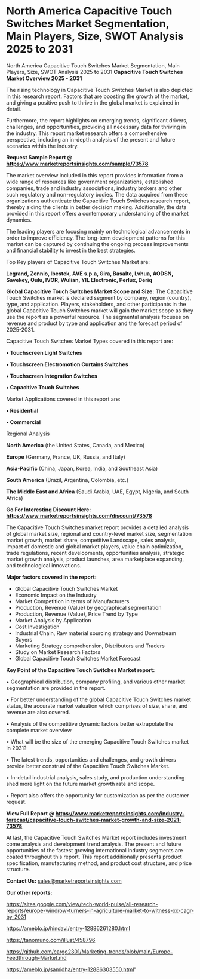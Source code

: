 # North America Capacitive Touch Switches Market Segmentation, Main Players, Size, SWOT Analysis 2025 to 2031
North America Capacitive Touch Switches Market Segmentation, Main Players, Size, SWOT Analysis 2025 to 2031
<Strong> Capacitive Touch Switches Market Overview 2025 - 2031</strong>

The rising technology in Capacitive Touch Switches Market is also depicted in this research report. Factors that are boosting the growth of the market, and giving a positive push to thrive in the global market is explained in detail.

Furthermore, the report highlights on emerging trends, significant drivers, challenges, and opportunities, providing all necessary data for thriving in the industry. This report market research offers a comprehensive perspective, including an in-depth analysis of the present and future scenarios within the industry.

<strong>Request Sample Report @ <a href=https://www.marketreportsinsights.com/sample/73578>https://www.marketreportsinsights.com/sample/73578</a></strong>

The market overview included in this report provides information from a wide range of resources like government organizations, established companies, trade and industry associations, industry brokers and other such regulatory and non-regulatory bodies. The data acquired from these organizations authenticate the Capacitive Touch Switches research report, thereby aiding the clients in better decision making. Additionally, the data provided in this report offers a contemporary understanding of the market dynamics.

The leading players are focusing mainly on technological advancements in order to improve efficiency. The long-term development patterns for this market can be captured by continuing the ongoing process improvements and financial stability to invest in the best strategies.

Top Key players of Capacitive Touch Switches Market are:

<strong>Legrand, Zennio, Ibestek, AVE s.p.a, Gira, Basalte, Lvhua, AODSN, Savekey, Oulu, IVOR, Wulian, YIL Electronic, Perlux, Deriq</strong>

<strong><b>Global Capacitive Touch Switches Market Scope and Size:</b></strong>
The Capacitive Touch Switches market is declared segment by company, region (country), type, and application. Players, stakeholders, and other participants in the global Capacitive Touch Switches market will gain the market scope as they use the report as a powerful resource. The segmental analysis focuses on revenue and product by type and application and the forecast period of 2025-2031.

Capacitive Touch Switches Market Types covered in this report are:

<strong>• Touchscreen Light Switches

• Touchscreen Electromotion Curtains Switches

• Touchscreen Integration Switches

• Capacitive Touch Switches</strong>

Market Applications covered in this report are:

<strong>• Residential

• Commercial</strong> 

Regional Analysis

<strong>North America</strong> (the United States, Canada, and Mexico)

<strong>Europe</strong> (Germany, France, UK, Russia, and Italy)

<strong>Asia-Pacific</strong> (China, Japan, Korea, India, and Southeast Asia)

<strong>South America</strong> (Brazil, Argentina, Colombia, etc.)

<strong>The Middle East and Africa</strong> (Saudi Arabia, UAE, Egypt, Nigeria, and South Africa)

<strong>Go For Interesting Discount Here: <a href=https://www.marketreportsinsights.com/discount/73578>https://www.marketreportsinsights.com/discount/73578</a></strong>

The Capacitive Touch Switches market report provides a detailed analysis of global market size, regional and country-level market size, segmentation market growth, market share, competitive Landscape, sales analysis, impact of domestic and global market players, value chain optimization, trade regulations, recent developments, opportunities analysis, strategic market growth analysis, product launches, area marketplace expanding, and technological innovations.

<strong><b>Major factors covered in the report:</b></strong>
<ul>
  <li>Global Capacitive Touch Switches Market </li>
  <li>Economic Impact on the Industry</li>
  <li>Market Competition in terms of Manufacturers</li>
  <li>Production, Revenue (Value) by geographical segmentation</li>
  <li>Production, Revenue (Value), Price Trend by Type</li>
  <li>Market Analysis by Application</li>
  <li>Cost Investigation</li>
  <li>Industrial Chain, Raw material sourcing strategy and Downstream Buyers</li>
  <li>Marketing Strategy comprehension, Distributors and Traders</li>
  <li>Study on Market Research Factors</li>
  <li>Global Capacitive Touch Switches Market Forecast</li>
</ul>

<strong><b>Key Point of the Capacitive Touch Switches Market report:</b></strong>

• Geographical distribution, company profiling, and various other market segmentation are provided in the report.

• For better understanding of the global Capacitive Touch Switches market status, the accurate market valuation which comprises of size, share, and revenue are also covered.

• Analysis of the competitive dynamic factors better extrapolate the complete market overview

• What will be the size of the emerging Capacitive Touch Switches market in 2031?

• The latest trends, opportunities and challenges, and growth drivers provide better construal of the Capacitive Touch Switches Market.

• In-detail industrial analysis, sales study, and production understanding shed more light on the future market growth rate and scope.

• Report also offers the opportunity for customization as per the customer request.

<strong><b>View Full Report @ <a href=https://www.marketreportsinsights.com/industry-forecast/capacitive-touch-switches-market-growth-and-size-2021-73578>https://www.marketreportsinsights.com/industry-forecast/capacitive-touch-switches-market-growth-and-size-2021-73578</a></b></strong>


At last, the Capacitive Touch Switches Market report includes investment come analysis and development trend analysis. The present and future opportunities of the fastest growing international industry segments are coated throughout this report. This report additionally presents product specification, manufacturing method, and product cost structure, and price structure.

<strong>Contact Us:</strong>
sales@marketreportsinsights.com

<strong>Our other reports:</strong>

<a href=https://sites.google.com/view/tech-world-pulse/all-research-reports/europe-windrow-turners-in-agriculture-market-to-witness-xx-cagr-by-2031>https://sites.google.com/view/tech-world-pulse/all-research-reports/europe-windrow-turners-in-agriculture-market-to-witness-xx-cagr-by-2031</a>

<a href=https://ameblo.jp/hindavi/entry-12886261280.html>https://ameblo.jp/hindavi/entry-12886261280.html</a>

<a href=https://tanomuno.com/illust/458796>https://tanomuno.com/illust/458796</a>

<a href=https://github.com/cargo2301/Marketing-trends/blob/main/Europe-Feedthrough-Market.md>https://github.com/cargo2301/Marketing-trends/blob/main/Europe-Feedthrough-Market.md</a>

<a href=https://ameblo.jp/samidha/entry-12886303550.html>https://ameblo.jp/samidha/entry-12886303550.html</a>"
